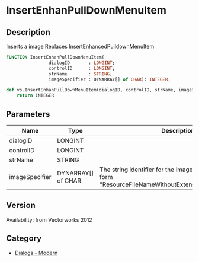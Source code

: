 # InsertEnhanPullDownMenuItem

## Description
Inserts a image Replaces InsertEnhancedPulldownMenuItem

```pascal
FUNCTION InsertEnhanPullDownMenuItem(
				dialogID       : LONGINT;
				controlID      : LONGINT;
				strName        : STRING;
				imageSpecifier : DYNARRAY[] of CHAR): INTEGER;
```

```python
def vs.InsertEnhanPullDownMenuItem(dialogID, controlID, strName, imageSpecifier):
    return INTEGER
```

## Parameters
|Name|Type|Description|
|---|---|---|
|dialogID|LONGINT|   |
|controlID|LONGINT|   |
|strName|STRING|   |
|imageSpecifier|DYNARRAY[] of CHAR|The string identifier for the image. It should be of the form &quot;ResourceFileNameWithoutExtension/PathOfImageFile&quot;.|

## Version
Availability: from Vectorworks 2012

## Category
* [Dialogs - Modern](../Categories/Dialogs%20-%20Modern.md)
